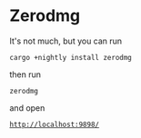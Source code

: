 # Zerodmg

It's not much, but you can run

    cargo +nightly install zerodmg

then run

    zerodmg

and open

<pre><code><a href="http://localhost:9898/">http://localhost:9898/</a></code></pre>